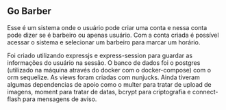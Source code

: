 ## Go Barber

Esse é um sistema onde o usuário pode criar uma conta e nessa conta pode dizer se é barbeiro ou apenas usuário. Com a conta criada é possível acessar o sistema e selecionar um barbeiro para marcar um horário.

Foi criado utilizando expressjs e express-session para guardar as informações do usuário na sessão.
O banco de dados foi o postgres (utilizado na máquina através do docker com o docker-compose) com o orm sequelize. As views foram criadas com nunjucks. Ainda tiveram algumas dependencias de apoio como o multer para tratar de upload de imagens, moment para tratar de datas, bcrypt para criptografia e connect-flash para mensagens de aviso.
